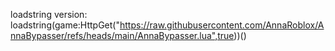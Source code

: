 loadstring version:
loadstring(game:HttpGet("https://raw.githubusercontent.com/AnnaRoblox/AnnaBypasser/refs/heads/main/AnnaBypasser.lua",true))()
